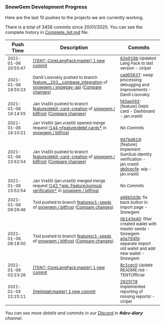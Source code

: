 
### SnowGem Development Progress

Here are the last 10 pushes to the projects we are currently working.

There is a total of 3458 commits since 20/01/2020. You can see the complete history in
 [Complete_list.md](Complete_list.md) file.

| Push Time | Description | Commits |
| --- | --- | --- |
| <sub>2021-01-06 20:55:47</sub> | <sub>[[TENT-CoreLangPack:master] 1 new commit](https://github.com/TENTOfficial/TENT-CoreLangPack/commit/62e918bfd44d34db01339ba1c7af044a39aeec98)</sub> | <sub>[62e918b](https://github.com/TENTOfficial/TENT-CoreLangPack/commit/62e918bfd44d34db01339ba1c7af044a39aeec98) Updated Lang Pack to last version - ciripel</sub> |
| <sub>2021-01-06 19:50:23</sub> | <sub>Daniil Lisovskiy pushed to branch [feature\_\_203\_\_coinbase\_integration](https://gitlab.com/snowgem/snowpay-api/commits/feature__203__coinbase_integration) of [snowgem / snowpay\-api](https://gitlab.com/snowgem/snowpay-api) ([Compare changes](https://gitlab.com/snowgem/snowpay-api/compare/250f8faf49c1d664b5bf174249a209c2adf09a84...cad656378dda202f004052e52d9dc57546261096))</sub> | <sub>[cad65637](https://gitlab.com/snowgem/snowpay-api/-/commit/cad656378dda202f004052e52d9dc57546261096): swap processing debugging and improvements - Daniil Lisovskiy</sub> |
| <sub>2021-01-06 16:14:55</sub> | <sub>Jan Vraštil pushed to branch [feature/debit\-card\-creation](https://gitlab.com/snowgem/bitfrost/commits/feature/debit-card-creation) of [snowgem / bitfrost](https://gitlab.com/snowgem/bitfrost) ([Compare changes](https://gitlab.com/snowgem/bitfrost/compare/db9cecfe28f86d63ea85ff05b81d76de98cab45f...f40ae09247e69b2f8f4f7c54994cc95c604d1e50))</sub> | <sub>[f40ae092](https://gitlab.com/snowgem/bitfrost/-/commit/f40ae09247e69b2f8f4f7c54994cc95c604d1e50): [feature] Debit card - Dashboard - jan.vrastil</sub> |
| <sub>2021-01-06 16:10:21</sub> | <sub>Jan Vraštil (jan.vrastil) opened merge request [\!144 \*Feature/debit cards\*](https://gitlab.com/snowgem/bitfrost/-/merge_requests/144) in [snowgem / bitfrost](https://gitlab.com/snowgem/bitfrost)</sub> | <sub>_No Commits_</sub> |
| <sub>2021-01-06 15:52:54</sub> | <sub>Jan Vraštil pushed to branch [feature/debit\-card\-creation](https://gitlab.com/snowgem/bitfrost/commits/feature/debit-card-creation) of [snowgem / bitfrost](https://gitlab.com/snowgem/bitfrost) ([Compare changes](https://gitlab.com/snowgem/bitfrost/compare/1a578f652571919652d1f244c543fd1f5ef3b243...db9cecfe28f86d63ea85ff05b81d76de98cab45f))</sub> | <sub>[9d7bd619](https://gitlab.com/snowgem/bitfrost/-/commit/9d7bd6192c8bc114ac783d74ff98acfdc05a9869): [feature] Implement SumSub identity verification - jan.vrastil<br>[db9cecfe](https://gitlab.com/snowgem/bitfrost/-/commit/db9cecfe28f86d63ea85ff05b81d76de98cab45f): wip - jan.vrastil</sub> |
| <sub>2021-01-06 15:52:54</sub> | <sub>Jan Vraštil (jan.vrastil) merged merge request [\!142 \*wip: Feature/sumsub verification\*](https://gitlab.com/snowgem/bitfrost/-/merge_requests/142) in [snowgem / bitfrost](https://gitlab.com/snowgem/bitfrost)</sub> | <sub>_No Commits_</sub> |
| <sub>2021-01-06 09:28:46</sub> | <sub>Txid pushed to branch [features/1\-seeds](https://gitlab.com/snowgem/bitfrost/commits/features/1-seeds) of [snowgem / bitfrost](https://gitlab.com/snowgem/bitfrost) ([Compare changes](https://gitlab.com/snowgem/bitfrost/compare/a0a764fd7940aee4090c54bab31b2c0b611c40e5...a96b5d3b78b571efa9194a7512e53d2e32202d0e))</sub> | <sub>[a96b5d3b](https://gitlab.com/snowgem/bitfrost/-/commit/a96b5d3b78b571efa9194a7512e53d2e32202d0e): fix back button in import page - Snowgem</sub> |
| <sub>2021-01-06 08:18:50</sub> | <sub>Txid pushed to branch [features/1\-seeds](https://gitlab.com/snowgem/bitfrost/commits/features/1-seeds) of [snowgem / bitfrost](https://gitlab.com/snowgem/bitfrost) ([Compare changes](https://gitlab.com/snowgem/bitfrost/compare/f825a76d0723c79e39ac06c5c15ea2d209bdf63c...a0a764fd7940aee4090c54bab31b2c0b611c40e5))</sub> | <sub>[0b143e40](https://gitlab.com/snowgem/bitfrost/-/commit/0b143e409e167e987766ddab8a3019794f253c56): filter created wallet with master seeds - Snowgem<br>[a0a764fd](https://gitlab.com/snowgem/bitfrost/-/commit/a0a764fd7940aee4090c54bab31b2c0b611c40e5): separate import old wallet and add new wallet - Snowgem</sub> |
| <sub>2021-01-06 02:23:26</sub> | <sub>[[TENT-CoreLangPack:master] 1 new commit](https://github.com/TENTOfficial/TENT-CoreLangPack/commit/8c1cec073ec1d79dbcad325195ed941761ebd74b)</sub> | <sub>[8c1cec0](https://github.com/TENTOfficial/TENT-CoreLangPack/commit/8c1cec073ec1d79dbcad325195ed941761ebd74b) Update README.md - TENTOfficial</sub> |
| <sub>2021-01-05 22:25:11</sub> | <sub>[[Heimdall:master] 1 new commit](https://github.com/ciripel/Heimdall/commit/2925f78d149447ea3da3854067a353da9f453c75)</sub> | <sub>[2925f78](https://github.com/ciripel/Heimdall/commit/2925f78d149447ea3da3854067a353da9f453c75) implemented reporting of missing reports! - ciripel</sub> |

_You can see more details and commits in our [Discord](https://discord.gg/zumGnbg) in **#dev-diary** channel._
